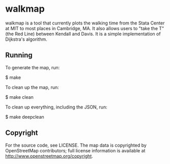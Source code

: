 walkmap
=======

walkmap is a tool that currently plots the walking time from the Stata
Center at MIT to most places in Cambridge, MA. It also allows users to
"take the T" (the Red Line) between Kendall and Davis. It is a simple
implementation of Dijkstra's algorithm.

Running
-------

To generate the map, run:

$ make

To clean up the map, run:

$ make clean

To clean up everything, including the JSON, run:

$ make deepclean

Copyright
---------

For the source code, see LICENSE. The map data is copyrighted by
OpenStreetMap contributors; full license information is available at
http://www.openstreetmap.org/copyright.
